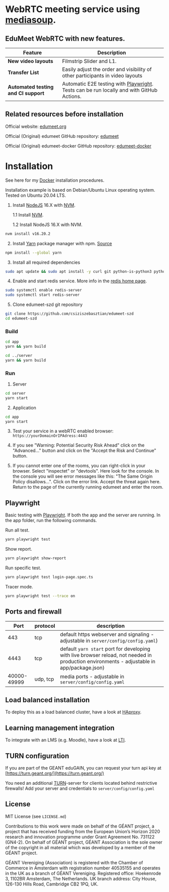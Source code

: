 # **WebRTC meeting service using [mediasoup](https://mediasoup.org).**

## EduMeet WebRTC with new features.

| Feature  | Description |
| ------------- | ------------- |
| **New video layouts** | Filmstrip Slider and L1. |
| **Transfer List** | Easily adjust the order and visibility of other participants in video layouts |
| **Automated testing and CI support** | Automatic E2E testing with [Playwright](https://playwright.dev/). Tests can be run locally and with GitHub Actions.   |

## Related resources before installation

Official website: [edumeet.org](https://edumeet.org)

Official (Original) edumeet GitHub repository: [edumeet](https://github.com/edumeet/edumeet)

Official (Original) edumeet-docker GitHub repository: [edumeet-docker](https://github.com/edumeet/edumeet-docker)

# Installation 

See here for my [Docker](https://github.com/csiziszebasztian/edumeet-szd-docker) installation procedures.

Installation example is based on Debian/Ubuntu Linux operating system. Tested on Ubuntu 20.04 LTS.

1. Install [NodeJS](https://nodejs.org/en) 16.X with [NVM](https://github.com/nvm-sh/nvm).

    1.1 Install [NVM](https://github.com/nvm-sh/nvm#install--update-script).

    1.2 Install NodeJS 16.X with NVM.
```bash
nvm install v16.20.2
```

2. Install [Yarn](https://yarnpkg.com/) package manager with npm. [Source](https://classic.yarnpkg.com/lang/en/docs/install/#debian-stable)

```bash
npm install --global yarn
```
3. Install all required dependencies
```bash
sudo apt update && sudo apt install -y curl git python-is-python3 python3-pip build-essential redis openssl libssl-dev pkg-config
```	
4. Enable and start redis service. More info in the [redis home page](https://redis.io/).
```bash
sudo systemctl enable redis-server
sudo systemctl start redis-server
```
5. Clone edumeet-szd git repository
```bash
git clone https://github.com/csiziszebasztian/edumeet-szd
cd edumeet-szd
```
### Build

```bash
cd app
yarn && yarn build

cd ../server
yarn && yarn build
```
### Run

1. Server

```bash
cd server
yarn start
```

2. Application 

```bash
cd app
yarn start
```
3. Test your service in a webRTC enabled browser: `https://yourDomainOrIPAdress:4443`

4. If you see "Warning: Potential Security Risk Ahead" click on the "Advanced..." button and click on the "Accept the Risk and Continue" button. 

5. If you cannot enter one of the rooms, you can right-click in your browser. Select "inspectet" or "devtools". Here look for the console. In the console you will see error messages like this: "The Same Origin Policy disallows...". Click on the error link. Accept the threat again here. Return to the page of the currently running edumeet and enter the room.

## Playwright

Basic testing with [Playwright](https://playwright.dev/). If both the app and the server are running. In the app folder, run the following commands.

Run all test.

```bash
yarn playwright test
```

Show report.

```bash
yarn playwright show-report
```

Run specific test.

```bash
yarn playwright test login-page.spec.ts
```

Tracer mode.

```bash
yarn playwright test --trace on
```

## Ports and firewall
| Port | protocol | description |
| ---- | ----------- | ----------- |
|  443 | tcp | default https webserver and signaling - adjustable in `server/config/config.yaml`) |
| 4443 | tcp | default `yarn start` port for developing with live browser reload, not needed in production environments - adjustable in app/package.json) |
| 40000-49999 | udp, tcp | media ports - adjustable in `server/config/config.yaml` |

## Load balanced installation

To deploy this as a load balanced cluster, have a look at [HAproxy](/docs/HAproxy.md).

## Learning management integration

To integrate with an LMS (e.g. Moodle), have a look at [LTI](LTI/LTI.md).

## TURN configuration

If you are part of the GEANT eduGAIN, you can request your turn api key at [https://turn.geant.org/](https://turn.geant.org/)
	
You need an additional [TURN](https://github.com/coturn/coturn)-server for clients located behind restrictive firewalls! 
Add your server and credentials to `server/config/config.yaml`

## License

MIT License (see `LICENSE.md`)

Contributions to this work were made on behalf of the GÉANT project, a project that has received funding from the European Union’s Horizon 2020 research and innovation programme under Grant Agreement No. 731122 (GN4-2). On behalf of GÉANT project, GÉANT Association is the sole owner of the copyright in all material which was developed by a member of the GÉANT project.

GÉANT Vereniging (Association) is registered with the Chamber of Commerce in Amsterdam with registration number 40535155 and operates in the UK as a branch of GÉANT Vereniging. Registered office: Hoekenrode 3, 1102BR Amsterdam, The Netherlands. UK branch address: City House, 126-130 Hills Road, Cambridge CB2 1PQ, UK.